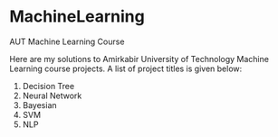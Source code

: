 # MachineLearning
AUT Machine Learning Course

Here are my solutions to Amirkabir University of Technology Machine Learning course projects.
A list of project titles is given below:
1) Decision Tree
2) Neural Network
3) Bayesian
4) SVM
5) NLP
